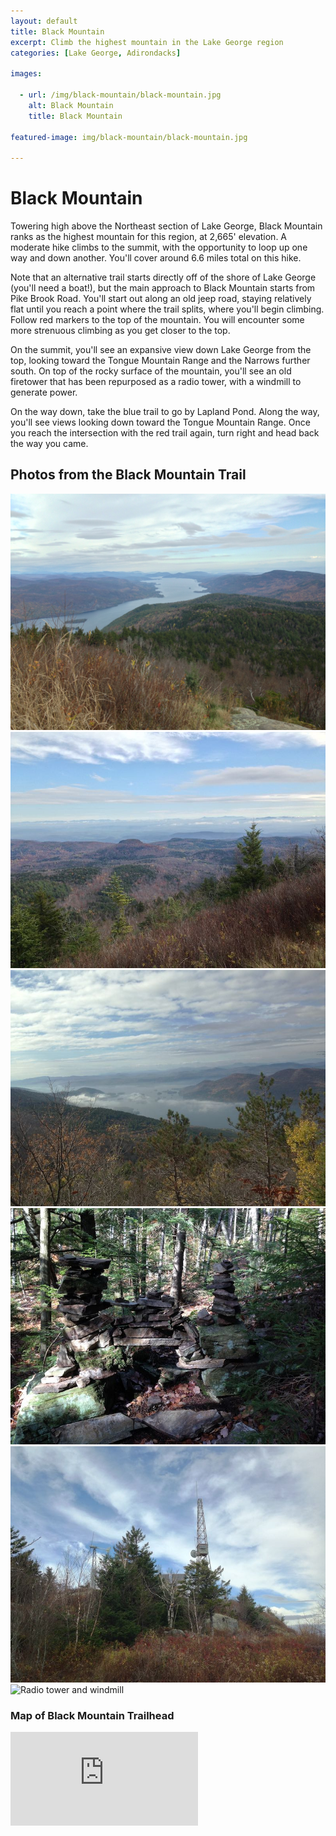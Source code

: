 ```yaml
---
layout: default
title: Black Mountain
excerpt: Climb the highest mountain in the Lake George region
categories: [Lake George, Adirondacks]

images:

  - url: /img/black-mountain/black-mountain.jpg
    alt: Black Mountain
    title: Black Mountain

featured-image: img/black-mountain/black-mountain.jpg

---
```


<h1>Black Mountain</h1>

<p>Towering high above the Northeast section of Lake George, Black Mountain ranks as the highest mountain for this region, at 2,665' elevation. A moderate hike climbs to the summit, with the opportunity to loop up one way and down another. You'll cover around 6.6 miles total on this hike.</p>

<p>Note that an alternative trail starts directly off of the shore of Lake George (you'll need a boat!), but the main approach to Black Mountain starts from Pike Brook Road. You'll start out along an old jeep road, staying relatively flat until you reach a point where the trail splits, where you'll begin climbing. Follow red markers to the top of the mountain. You will encounter some more strenuous climbing as you get closer to the top.</p>

<p>On the summit, you'll see an expansive view down Lake George from the top, looking toward the Tongue Mountain Range and the Narrows further south. On top of the rocky surface of the mountain, you'll see an old firetower that has been repurposed as a radio tower, with a windmill to generate power.</p>

<p>On the way down, take the blue trail to go by Lapland Pond. Along the way, you'll see views looking down toward the Tongue Mountain Range. Once you reach the intersection with the red trail again, turn right and head back the way you came.</p>

<h2>Photos from the Black Mountain Trail</h2>

<div class="fotorama" data-nav="thumbs" data-width="100%"
                     data-ratio="800/600"
                     data-min-width="100%"
                     data-max-width="1000"
                     data-min-height="300"
                     data-max-height="100%" 
     				 data-arrows="true">
<img src="/img/black-mountain/black-mountain.jpg" alt="Lake George from Black Mountain"><br />
<img src="/img/black-mountain/blackmountain-1.jpg" alt="Adirondack view"><br />
<img src="/img/black-mountain/blackmountain-2.jpg" alt="Tongue Mountain Range"><br />
<img src="/img/black-mountain/blackmountain-3.jpg" alt="Rock Structure"><br />
<img src="/img/black-mountain/blackmountain-4.jpg" alt="Lake George from Black Mountain"><br />
<img src="/img/black-mountain/blackmountain-5.jpg" alt="Radio tower and windmill"><br />
</div>

<h3>Map of Black Mountain Trailhead</h3>

<div class="google-maps"><iframe src="https://www.google.com/maps/embed?pb=!1m18!1m12!1m3!1d20390.104270181546!2d-73.5038654680843!3d43.61534401688781!2m3!1f0!2f0!3f0!3m2!1i1024!2i768!4f13.1!3m3!1m2!1s0x89dfe28f2cf7afff%3A0x68784ae43f24d5ee!2s1124+Pike+Brook+Rd%2C+Clemons%2C+NY+12819!5e1!3m2!1sen!2sus!4v1469229507174" frameborder="0" style="border:0" allowfullscreen aria-hidden="false" tabindex="0"></iframe></div>